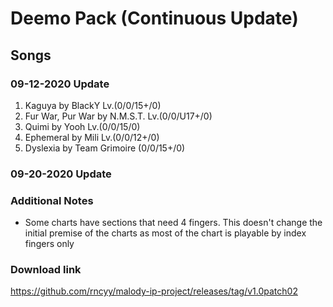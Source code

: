 # Deemo Pack (Continuous Update)

## Songs

### 09-12-2020 Update

1. Kaguya by BlackY Lv.(0/0/15+/0)
2. Fur War, Pur War by N.M.S.T. Lv.(0/0/U17+/0)
3. Quimi by Yooh Lv.(0/0/15/0)
4. Ephemeral by Mili Lv.(0/0/12+/0)
5. Dyslexia by Team Grimoire (0/0/15+/0)

### 09-20-2020 Update

### Additional Notes

- Some charts have sections that need 4 fingers. This doesn't change the initial premise of the charts as most of the chart is playable by index fingers only

### Download link

https://github.com/rncyy/malody-ip-project/releases/tag/v1.0patch02